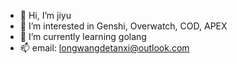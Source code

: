 - 👋 Hi, I’m jiyu
- 👀 I’m interested in Genshi, Overwatch, COD, APEX
- 🌱 I’m currently learning golang
- 📫 email: longwangdetanxi@outlook.com

<!---
index-fish/index-fish is a ✨ special ✨ repository because its `README.md` (this file) appears on your GitHub profile.
You can click the Preview link to take a look at your changes.
--->
